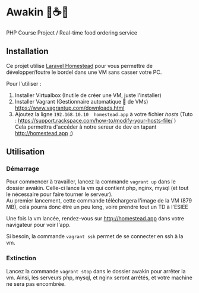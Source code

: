# Awakin 🤖☕🍕
PHP Course Project / Real-time food ordering service

## Installation

Ce projet utilise [Laravel Homestead](https://laravel.com/docs/5.4/homestead) pour vous permettre de développer/foutre le bordel dans une VM sans casser votre PC.

Pour l'utiliser :

1. Installer Virtualbox (Inutile de créer une VM, juste l'installer)
2. Installer Vagrant (Gestionnaire automatique 🤖 de VMs) https://www.vagrantup.com/downloads.html
3. Ajoutez la ligne `192.168.10.10  homestead.app` à votre fichier *hosts* (Tuto : https://support.rackspace.com/how-to/modify-your-hosts-file/ )  
  Cela permettra d'accéder à notre sereur de dev en tapant http://homestead.app ;)

## Utilisation

### Démarrage

Pour commencer à travailler, lancez la commande `vagrant up` dans le dossier awakin. Celle-ci lance la vm qui contient php, nginx, mysql (et tout le nécessaire pour faire tourner le serveur).  
Au premier lancement, cette commande téléchargera l'image de la VM (879 MB), cela pourra donc être un peu long, voire prendre tout un TD à l'ESIEE

Une fois la vm lancée, rendez-vous sur http://homestead.app dans votre navigateur pour voir l'app.

Si besoin, la commande `vagrant ssh` permet de se connecter en ssh à la vm.

### Extinction

Lancez la commande `vagrant stop` dans le dossier awakin pour arrêter la vm. Ainsi, les serveurs php, mysql, et nginx seront arrêtés, et votre machine ne sera pas encombrée.


